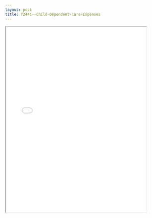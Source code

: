 ```yaml
---
layout: post
title: f2441--Child-Dependent-Care-Expenses
---
```


<div class="pdf-container">
<iframe src="/ea/_pdf-2-md/f2441--Child-Dependent-Care-Expenses.pdf" height="600" width="90%" allowFullScreen="true"></iframe>
</div>

